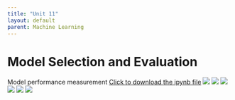 ```yaml
---
title: "Unit 11"
layout: default
parent: Machine Learning
---
```


# Model Selection and Evaluation
Model performance measurement [Click to download the ipynb file](./Unit11_model_Performance_Measurement_2.ipynb)
<img src="./Supplementary_Material/Images/Unit11_page-0001.jpg">
<img src="./Supplementary_Material/Images/Unit11_page-0002.jpg">
<img src="./Supplementary_Material/Images/Unit11_page-0003.jpg">
<img src="./Supplementary_Material/Images/Unit11_page-0004.jpg">
<img src="./Supplementary_Material/Images/Unit11_page-0005.jpg">
<img src="./Supplementary_Material/Images/Unit11_page-0006.jpg">
